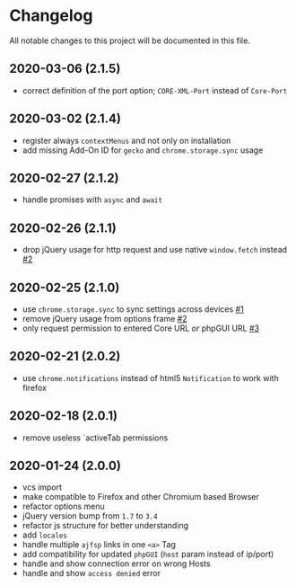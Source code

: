 # Changelog
All notable changes to this project will be documented in this file.

## 2020-03-06 (2.1.5)
- correct definition of the port option; `CORE-XML-Port` instead of `Core-Port`

## 2020-03-02 (2.1.4)
- register always `contextMenus` and not only on installation
- add missing Add-On ID for `gecko` and `chrome.storage.sync` usage

## 2020-02-27 (2.1.2)
- handle promises with `async` and `await`

## 2020-02-26 (2.1.1)
- drop jQuery usage for http request and use native `window.fetch` instead [#2](/../../issues/2)

## 2020-02-25 (2.1.0)
- use `chrome.storage.sync` to sync settings across devices [#1](/../../issues/1)
- remove jQuery usage from options frame [#2](/../../issues/2)
- only request permission to entered Core URL _or_ phpGUI URL [#3](/../../issues/3)

## 2020-02-21 (2.0.2)
-  use `chrome.notifications` instead of html5 `Notification` to work with firefox

## 2020-02-18 (2.0.1)
-  remove useless `activeTab permissions

## 2020-01-24 (2.0.0)
- vcs import 
- make compatible to Firefox and other Chromium based Browser
- refactor options menu
- jQuery version bump from `1.7` to `3.4`
- refactor js structure for better understanding
- add `locales`
- handle multiple `ajfsp` links in one `<a>` Tag
- add compatibility for updated `phpGUI` (`host` param instead of ip/port)
- handle and show connection error on wrong Hosts
- handle and show `access denied` error


